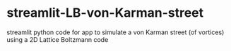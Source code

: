 # streamlit-LB-von-Karman-street
streamlit python code for app to simulate a von Karman street (of vortices) using a 2D Lattice Boltzmann code
